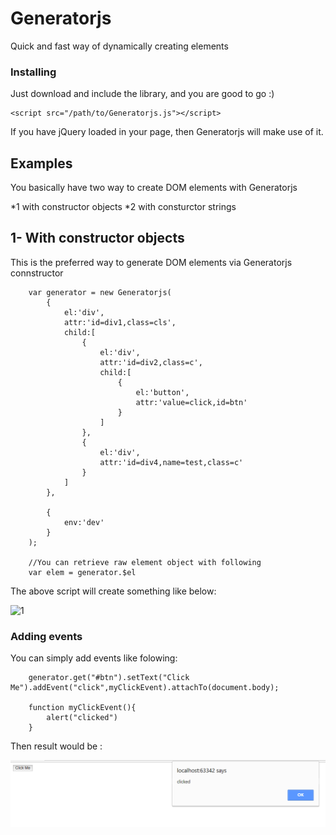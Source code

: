 # Generatorjs

Quick and fast way of dynamically creating elements

### Installing

Just download and include the library, and you are good to go :)
```
<script src="/path/to/Generatorjs.js"></script>
```
If you have jQuery loaded in your page, then Generatorjs will make use of it.

## Examples

You basically have two way to create DOM elements with Generatorjs

*1 with constructor objects
*2 with consturctor strings

## 1- With constructor objects

This is the preferred way to generate DOM elements via Generatorjs connstructor

```
    var generator = new Generatorjs(
        {
            el:'div',
            attr:'id=div1,class=cls',
            child:[
                {
                    el:'div',
                    attr:'id=div2,class=c',
                    child:[
                        {
                            el:'button',
                            attr:'value=click,id=btn'
                        }
                    ]
                },
                {
                    el:'div',
                    attr:'id=div4,name=test,class=c'
                }
            ]
        },

        {
            env:'dev'
        }
    );

    //You can retrieve raw element object with following
    var elem = generator.$el
```
The above script will create something like below:

<img width="248" alt="1" src="https://user-images.githubusercontent.com/35298601/37527087-3211e9e6-2942-11e8-84c9-11b2fba44f5f.PNG">

### Adding events

You can simply add events like folowing:

```
    generator.get("#btn").setText("Click Me").addEvent("click",myClickEvent).attachTo(document.body);

    function myClickEvent(){
        alert("clicked")
    }
```
Then result would be :

![Generated Element](examples/images/2.png?raw=true "Console")
